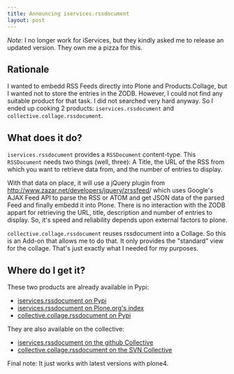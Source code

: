 ```yaml
---
title: Announcing iservices.rssdocument
layout: post
---
```


*Note*:  I no longer work for iServices, but they kindly asked me to release
an updated version. They own me a pizza for this.

## Rationale

I wanted to embedd RSS Feeds directly into Plone and Products.Collage, but I
wanted not to store the entries in the ZODB. However, I could not find any
suitable product for that task. I did not searched very hard anyway. So I
ended up cooking 2 products: `iservices.rssdocument` and
`collective.collage.rssdocument`.

## What does it do?

`iservices.rssdocument` provides a `RSSDocument` content-type. This
`RSSDocument` needs two things (well, three): A Title, the URL of the RSS from
which you want to retrieve data from, and the number of entries to display.

With that data on place, it will use a jQuery plugin from
<http://www.zazar.net/developers/jquery/zrssfeed>/ which uses Google's AJAX Feed
API to parse the RSS or ATOM and get JSON data of the parsed Feed and finally
embedd it into Plone. There is no interaction with the ZODB appart for
retrieving the URL, title, description and number of entries to display. So,
it's speed and reliability depends upon external factors to plone.

`collective.collage.rssdocument` reuses rssdocument into a Collage. So this is
an Add-on that allows me to do that. It only provides the "standard" view for
the collage. That's just exactly what I needed for my purposes.

## Where do I get it?

These two products are already available in Pypi:

* [iservices.rssdocument on Pypi](http://pypi.python.org/pypi/iservices.rssdocument/)
* [iservices.rssdocument on Plone.org's index](http://plone.org/products/iservices.rssdocument/)
* [collective.collage.rssdocument on Pypi](http://pypi.python.org/pypi/collective.collage.rssdocument/0.1)

They are also available on the collective:

* [iservices.rssdocument on the github Collective](https://github.com/collective/iservices.rssdocument/)
* [collective.collage.rssdocument on the SVN Collective](https://svn.plone.org/svn/collective/Products.Collage/addons/collective.collage.rssdocument/)

Final note: It just works with latest versions with plone4.